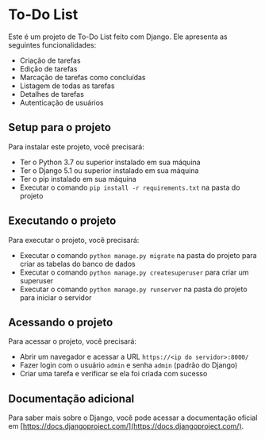 # To-Do List

Este é um projeto de To-Do List feito com Django. Ele apresenta as seguintes funcionalidades:  

* Criação de tarefas
* Edição de tarefas
* Marcação de tarefas como concluídas
* Listagem de todas as tarefas
* Detalhes de tarefas
* Autenticação de usuários

## Setup para o projeto

Para instalar este projeto, você precisará:

* Ter o Python 3.7 ou superior instalado em sua máquina
* Ter o Django 5.1 ou superior instalado em sua máquina
* Ter o pip instalado em sua máquina
* Executar o comando `pip install -r requirements.txt` na pasta do projeto

## Executando o projeto

Para executar o projeto, você precisará:

* Executar o comando `python manage.py migrate` na pasta do projeto para criar as tabelas do banco de dados
* Executar o comando `python manage.py createsuperuser` para criar um superuser
* Executar o comando `python manage.py runserver` na pasta do projeto para iniciar o servidor

## Acessando o projeto

Para acessar o projeto, você precisará:

* Abrir um navegador e acessar a URL `https://<ip do servidor>:8000/`
* Fazer login com o usuário `admin` e senha `admin` (padrão do Django)
* Criar uma tarefa e verificar se ela foi criada com sucesso

## Documentação adicional

Para saber mais sobre o Django, você pode acessar a documentação oficial em [https://docs.djangoproject.com/](https://docs.djangoproject.com/).
